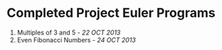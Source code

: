 # Completed Project Euler Programs
1. Multiples of 3 and 5 - *22 OCT 2013*
2. Even Fibonacci Numbers - *24 OCT 2013*
